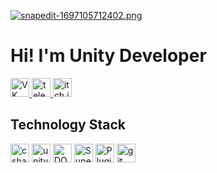 [![snapedit-1697105712402.png](https://i.postimg.cc/RC3ggZ9y/snapedit-1697105712402.png)](https://postimg.cc/YjHN9kvz)

# Hi! I'm Unity Developer

<div align="left">
  
  <a href="https://vk.com/hah_ti_poiman" target="_blank">
    <img src="https://img.shields.io/badge/-VK-090909?style=for-the-badge&logo=vk&logoColor=318CE7" height="30" alt="VK logo"  />
  </a>
  <a href="https://t.me/DaSHhxd" target="_blank">
    <img src="https://img.shields.io/badge/-Telegram-090909?style=for-the-badge&logo=telegram" height="30" alt="telegram logo"  />
  </a>
  <!-- <a href="https://discordapp.com/users/650016129993146368/" target="_blank">
    <img src="https://img.shields.io/badge/discord-black?style=for-the-badge&logo=discord&logoColor=5865F2&labelColor=black" height="30" alt="discord logo"  />
  </a> -->
  <!--<a href="https://www.codewars.com/users/dashhoff" target="_blank">
    <img src="https://img.shields.io/badge/codewars-black?style=for-the-badge&logo=codewars&logoColor=red&labelColor=black" height="30" alt="codewars logo"  />
  </a> --->
  <a href="https://ddashh.itch.io/" target="_blank">
    <img src="https://img.shields.io/badge/itch.io-black?style=for-the-badge&logo=itchdotio" height="30" alt="itch.io logo"  />
  </a>
  <!-- <a href="https://yandex.ru/games/developer?name=dashh" target="_blank">
    <img src="https://img.shields.io/badge/YandexGame-black?style=for-the-badge&logo=youtubegaming&logoColor=%23ffcb3f" height="30" alt="YG logo"  />
  </a> -->
  
</div>

## Technology Stack

<div align="left">
  
  <img src="https://img.shields.io/badge/sharp-black?style=for-the-badge&logo=sharp&logoColor=#FFFFFF" height="30" alt="csharp logo"/>
  
  <img src="https://img.shields.io/badge/unity-black?style=for-the-badge&logo=unity" height="30" alt="unity logo"  />
  <img src="https://img.shields.io/badge/DOTween-black?style=for-the-badge&logo=unity" height="30" alt="DOTween logo"  />
  <img src="https://img.shields.io/badge/SuperSonic-black?style=for-the-badge&logo=unity" height="30" alt="SuperSonic logo"  />
  <img src="https://img.shields.io/badge/PluginYG-black?style=for-the-badge&logo=unity" height="30" alt="PluginYG logo"  />
  
 <!-- <img src="https://img.shields.io/badge/visualstudio-black?style=for-the-badge&logo=visualstudio" height="30" alt="visualstudio logo"  /> -->
  <img src="https://img.shields.io/badge/git-black?style=for-the-badge&logo=git" height="30" alt="git logo"  />
 <!-- <img src="https://img.shields.io/badge/github-black?style=for-the-badge&logo=github" height="30" alt="github logo"  /> -->
  
</div>

<!--

## Games

<div align="left">
  
<a href="https://yandex.ru/games/app/274026?lang=ru" target="_blank">
  <img src="https://img.shields.io/badge/Fabric Simulation-black?style=for-the-badge&logo=youtubegaming&logoColor=%23ffcb3f" height="30" alt="Fabric Simulation YG"  />
</a>
<a href="https://yandex.ru/games/app/271368?lang=ru" target="_blank">
  <img src="https://img.shields.io/badge/RocketPush-black?style=for-the-badge&logo=youtubegaming&logoColor=%23ffcb3f" height="30" alt="RocketPush YG"  />
</a>

</div> -->
